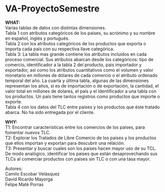 # VA-ProyectoSemestre

**WHAT:**   
Varias tablas de datos con distintas dimensiones.  
Tabla 1 con atributos categóricos de los paises, su acrónimo y su nombre en español, inglés y portugués.   
Tabla 2 con los atributos categóricos de los productos que exporta o importa cada país con su respectiva llave categórica.  
Tabla 3: La tabla mas grande contiene los atributos incluidos en cada proceso comercial. Sus atributos abarcan desde los categóricos: tipo de comercio, identificador a la tabla 2 del producto, pais importador y exportador, asi como los atributos cuantitativos como el volumen y valor monetario en millones de dólares de cada comercio o el atributo ordenado temporal del año.
La cuarta y última tabla, algunas de las dimensiones representan los años, si es de importación o de exportación, la cantidad, el valor total en millones de dolares, el país y el identificador a una tabla con los productos. Un país tiene tantos registros como productos que importe o exporte.   
Tabla 4 con los datos del TLC entre paises y los productos que éste tratado abarca. No ha sido entregada por el cliente.

**WHY:**   
T1: Encontrar caracteristicas entre los comercios de los paises, para fomentar nuevos TLC.  
T2: Explorar los Tratados de Libre Comercio de los paises y los productos que ellos importan y exportan para descubrir una relación.   
T3: Presentar y buscar cuales son los paises hacen mayor uso de su TCL. De modo analógico, identificar los paises que están desaprovechando sus TLCs al comerciar productos con paises sin TLC o con una tasa mayor.




Autores:  
Camilo Escobar Velásquez  
David Ricardo Mayorga  
Felipe Matè Porras

